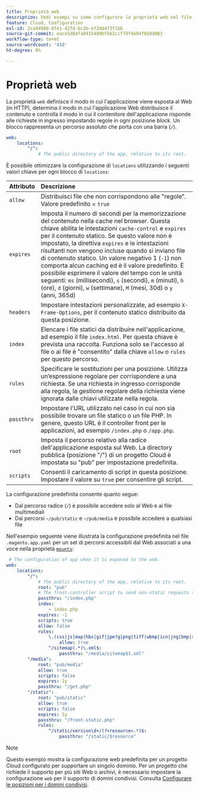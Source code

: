 ```yaml
---
title: Proprietà web
description: Vedi esempi su come configurare la proprietà web nel file di configurazione dell'applicazione  [!DNL Commerce] .
feature: Cloud, Configuration
exl-id: 2ca94908-6fe1-42fd-bc3b-ef2dd473f1bb
source-git-commit: eace5d84fa0915489bf562ccf79fde04f6b9d083
workflow-type: tm+mt
source-wordcount: '410'
ht-degree: 0%

---
```


# Proprietà web

La proprietà `web` definisce il modo in cui l&#39;applicazione viene esposta al Web (in HTTP), determina il modo in cui l&#39;applicazione Web distribuisce il contenuto e controlla il modo in cui il contenitore dell&#39;applicazione risponde alle richieste in ingresso impostando regole in ogni posizione _block_. Un blocco rappresenta un percorso assoluto che porta con una barra (`/`).

```yaml
web:
    locations:
        "/":
            # The public directory of the app, relative to its root.
```

È possibile ottimizzare la configurazione di `locations` utilizzando i seguenti valori chiave per ogni blocco di `locations`:

| Attributo | Descrizione |
| :--- | :--- |
| `allow` | Distribuisci file che non corrispondono alle &quot;regole&quot;. Valore predefinito = `true` |
| `expires` | Imposta il numero di secondi per la memorizzazione del contenuto nella cache nel browser. Questa chiave abilita le intestazioni `cache-control` e `expires` per il contenuto statico. Se questo valore non è impostato, la direttiva `expires` e le intestazioni risultanti non vengono incluse quando si inviano file di contenuto statico. Un valore negativo 1 (`-1`) non comporta alcun caching ed è il valore predefinito. È possibile esprimere il valore del tempo con le unità seguenti: `ms` (millisecondi), `s` (secondi), `m` (minuti), `h` (ore), `d` (giorni), `w` (settimane), `M` (mesi, 30d) o `y` (anni, 365d) |
| `headers` | Impostare intestazioni personalizzate, ad esempio `X-Frame-Options`, per il contenuto statico distribuito da questa posizione. |
| `index` | Elencare i file statici da distribuire nell&#39;applicazione, ad esempio il file `index.html`. Per questa chiave è prevista una raccolta. Funziona solo se l&#39;accesso al file o ai file è &quot;consentito&quot; dalla chiave `allow` o `rules` per questo percorso. |
| `rules` | Specificare le sostituzioni per una posizione. Utilizza un’espressione regolare per corrispondere a una richiesta. Se una richiesta in ingresso corrisponde alla regola, la gestione regolare della richiesta viene ignorata dalle chiavi utilizzate nella regola. |
| `passthru` | Impostare l&#39;URL utilizzato nel caso in cui non sia possibile trovare un file statico o un file PHP. In genere, questo URL è il controller front per le applicazioni, ad esempio `/index.php` o `/app.php`. |
| `root` | Imposta il percorso relativo alla radice dell&#39;applicazione esposta sul Web. La directory pubblica (posizione &quot;/&quot;) di un progetto Cloud è impostata su &quot;pub&quot; per impostazione predefinita. |
| `scripts` | Consenti il caricamento di script in questa posizione. Impostare il valore su `true` per consentire gli script. |

La configurazione predefinita consente quanto segue:

- Dal percorso radice (`/`) è possibile accedere solo al Web e ai file multimediali
- Dai percorsi `~/pub/static` e `~/pub/media` è possibile accedere a qualsiasi file

Nell&#39;esempio seguente viene illustrata la configurazione predefinita nel file `.magento.app.yaml` per un set di percorsi accessibili dal Web associati a una voce nella proprietà [`mounts`](properties.md#mounts):

```yaml
 # The configuration of app when it is exposed to the web.
web:
    locations:
        "/":
            # The public directory of the app, relative to its root.
            root: "pub"
            # The front-controller script to send non-static requests to.
            passthru: "/index.php"
            index:
                - index.php
            expires: -1
            scripts: true
            allow: false
            rules:
                \.(css|js|map|hbs|gif|jpe?g|png|tiff|wbmp|ico|jng|bmp|svgz|midi?|mp?ga|mp2|mp3|m4a|ra|weba|3gpp?|mp4|mpe?g|mpe|ogv|mov|webm|flv|mng|asx|asf|wmv|avi|ogx|swf|jar|ttf|eot|woff|otf|html?)$:
                    allow: true
                ^/sitemap(.*)\.xml$:
                    passthru: "/media/sitemap$1.xml"
        "/media":
            root: "pub/media"
            allow: true
            scripts: false
            expires: 1y
            passthru: "/get.php"
        "/static":
            root: "pub/static"
            allow: true
            scripts: false
            expires: 1y
            passthru: "/front-static.php"
            rules:
                ^/static/version\d+/(?<resource>.*)$:
                    passthru: "/static/$resource"
```

>[!NOTE]
>
>Questo esempio mostra la configurazione web predefinita per un progetto Cloud configurato per supportare un singolo dominio. Per un progetto che richiede il supporto per più siti Web o archivi, è necessario impostare la configurazione `web` per il supporto di domini condivisi. Consulta [Configurare le posizioni per i domini condivisi](../store/multiple-sites.md#configure-locations-for-shared-domains).
